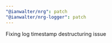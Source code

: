 ```yaml
---
"@ianwalter/nrg": patch
"@ianwalter/nrg-logger": patch
---
```


Fixing log timestamp destructuring issue
